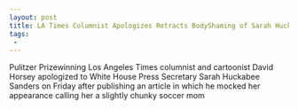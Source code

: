 ```yaml
---
layout: post
title: LA Times Columnist Apologizes Retracts BodyShaming of Sarah Huckabee Sanders
tags:
 -
---
```

Pulitzer Prizewinning Los Angeles Times columnist and cartoonist David Horsey apologized to White House Press Secretary Sarah Huckabee Sanders on Friday after publishing an article in which he mocked her appearance calling her a slightly chunky soccer mom

